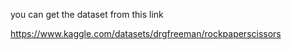 you can get the dataset from this link

https://www.kaggle.com/datasets/drgfreeman/rockpaperscissors
